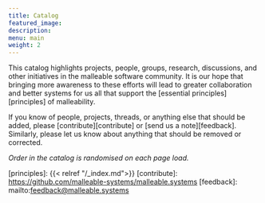 ```yaml
---
title: Catalog
featured_image:
description:
menu: main
weight: 2
---
```


This catalog highlights projects, people, groups, research, discussions, and
other initiatives in the malleable software community. It is our hope that
bringing more awareness to these efforts will lead to greater collaboration and
better systems for us all that support the [essential principles][principles] of
malleability.

If you know of people, projects, threads, or anything else that should be added,
please [contribute][contribute] or [send us a note][feedback]. Similarly, please
let us know about anything that should be removed or corrected.

_Order in the catalog is randomised on each page load._

[principles]: {{< relref "/_index.md">}}
[contribute]: https://github.com/malleable-systems/malleable.systems
[feedback]: mailto:feedback@malleable.systems
